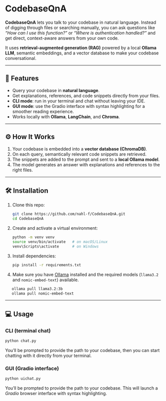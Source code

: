 # CodebaseQnA

**CodebaseQnA** lets you talk to your codebase in natural language. Instead of digging through files or searching manually, you can ask questions like *“How can I use this function?”* or *“Where is authentication handled?”* and get direct, context-aware answers from your own code.

It uses **retrieval-augmented generation (RAG)** powered by a local **Ollama LLM**, semantic embeddings, and a vector database to make your codebase conversational.

---

## 🚀 Features
- Query your codebase in **natural language**.
- Get explanations, references, and code snippets directly from your files.
- **CLI mode**: run in your terminal and chat without leaving your IDE.  
- **GUI mode**: use the Gradio interface with syntax highlighting for a smoother reading experience.
- Works locally with **Ollama**, **LangChain**, and **Chroma**.

---

## ⚙️ How It Works
1. Your codebase is embedded into a **vector database (ChromaDB)**.  
2. On each query, semantically relevant code snippets are retrieved.  
3. The snippets are added to the prompt and sent to a **local Ollama model**.  
4. The model generates an answer with explanations and references to the right files.  

---

## 🛠️ Installation

1. Clone this repo:
   ```bash
   git clone https://github.com/nahl-f/CodebaseQnA.git
   cd CodebaseQnA
   ```

2. Create and activate a virtual environment:
   ```bash
   python -m venv venv
   source venv/bin/activate   # on macOS/Linux
   venv\Scripts\activate      # on Windows
   ```

3. Install dependencies:
   ```bash
   pip install -r requirements.txt
   ```

4. Make sure you have [Ollama](https://ollama.ai/) installed and the required models (`llama3.2` and `nomic-embed-text`) available.
```bash
   ollama pull llama3.2:3b
   ollama pull nomic-embed-text
   ```

---

## 💻 Usage

### CLI (terminal chat)
```bash
python chat.py
```
You’ll be prompted to provide the path to your codebase, then you can start chatting with it directly from your terminal.

### GUI (Gradio interface)
```bash
python uichat.py
```
You’ll be prompted to provide the path to your codebase. This will launch a *Gradio* browser interface with syntax highlighting.

